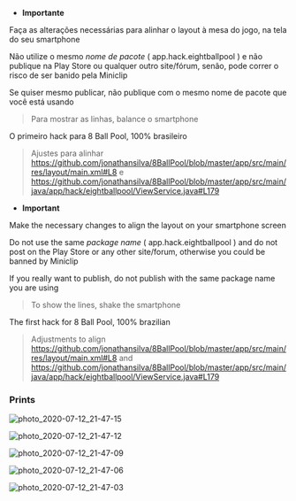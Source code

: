 - **Importante**

Faça as alterações necessárias para alinhar o layout à mesa do jogo, na tela do seu smartphone

Não utilize o mesmo *nome de pacote* ( app.hack.eightballpool ) e não publique na Play Store ou qualquer outro site/fórum, senão, pode correr o risco de ser banido pela Miniclip

Se quiser mesmo publicar, não publique com o mesmo nome de pacote que você está usando

> Para mostrar as linhas, balance o smartphone

O primeiro hack para 8 Ball Pool, 100% brasileiro

> Ajustes para alinhar https://github.com/jonathansilva/8BallPool/blob/master/app/src/main/res/layout/main.xml#L8 e https://github.com/jonathansilva/8BallPool/blob/master/app/src/main/java/app/hack/eightballpool/ViewService.java#L179

- **Important**

Make the necessary changes to align the layout on your smartphone screen

Do not use the same *package name* ( app.hack.eightballpool ) and do not post on the Play Store or any other site/forum, otherwise you could be banned by Miniclip

If you really want to publish, do not publish with the same package name you are using

> To show the lines, shake the smartphone

The first hack for 8 Ball Pool, 100% brazilian

> Adjustments to align https://github.com/jonathansilva/8BallPool/blob/master/app/src/main/res/layout/main.xml#L8 and https://github.com/jonathansilva/8BallPool/blob/master/app/src/main/java/app/hack/eightballpool/ViewService.java#L179

### Prints

![photo_2020-07-12_21-47-15](https://user-images.githubusercontent.com/33843748/87260643-5a229180-c489-11ea-964b-f3a2054a4c96.jpg)

![photo_2020-07-12_21-47-12](https://user-images.githubusercontent.com/33843748/87260662-6dcdf800-c489-11ea-8f79-3b8034de4d48.jpg)

![photo_2020-07-12_21-47-09](https://user-images.githubusercontent.com/33843748/87260678-77eff680-c489-11ea-8643-1b9127f09a49.jpg)

![photo_2020-07-12_21-47-06](https://user-images.githubusercontent.com/33843748/87260689-80483180-c489-11ea-9672-f898fca5da85.jpg)

![photo_2020-07-12_21-47-03](https://user-images.githubusercontent.com/33843748/87260699-8a6a3000-c489-11ea-9cc4-d1c9609cd4a4.jpg)
